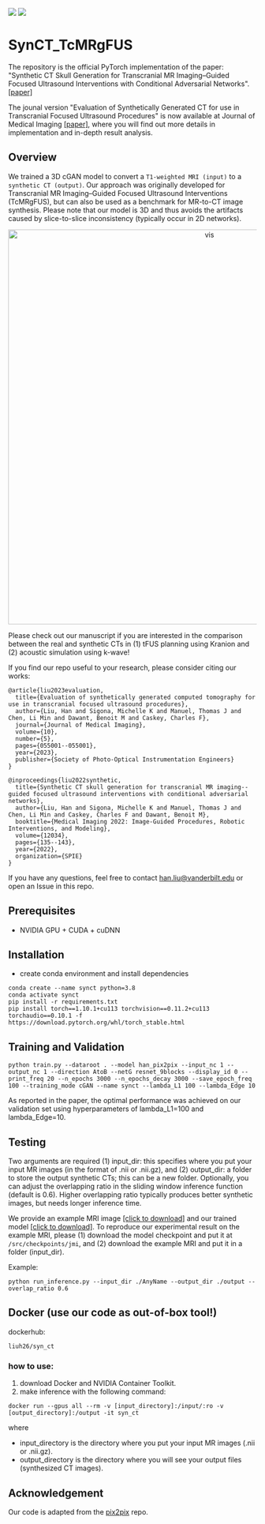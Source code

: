 ![](https://img.shields.io/badge/Language-python-brightgreen.svg)
[![](https://img.shields.io/badge/License-BSD%203--Clause-orange.svg)](https://github.com/han-liu/SynCT_TcMRgFUS/blob/main/LICENSE)

# SynCT_TcMRgFUS

The repository is the official PyTorch implementation of the paper:
"Synthetic CT Skull Generation for Transcranial MR Imaging–Guided Focused Ultrasound Interventions with Conditional Adversarial Networks". [[paper]](https://arxiv.org/abs/2202.10136) 

The jounal version "Evaluation of Synthetically Generated CT for use in Transcranial
Focused Ultrasound Procedures" is now available at Journal of Medical Imaging [[paper]](https://www.spiedigitallibrary.org/journals/journal-of-medical-imaging/volume-10/issue-05/055001/Evaluation-of-synthetically-generated-computed-tomography-for-use-in-transcranial/10.1117/1.JMI.10.5.055001.full?SSO=1), where you will find out more details in implementation and in-depth result analysis.

## Overview
We trained a 3D cGAN model to convert a `T1-weighted MRI (input)` to a `synthetic CT (output)`. Our approach was originally developed for Transcranial MR Imaging–Guided Focused Ultrasound Interventions (TcMRgFUS),  but can also be used as a benchmark for MR-to-CT image synthesis. Please note that our model is 3D and thus avoids the artifacts caused by slice-to-slice inconsistency (typically occur in 2D networks).

<center><img src="https://github.com/han-liu/SynCT_TcMRgFUS/blob/main/vis.png?raw=true" alt="vis" width="800"></center>

Please check out our manuscript if you are interested in the comparison between the real and synthetic CTs in (1) tFUS planning using Kranion and (2) acoustic simulation using k-wave!


If you find our repo useful to your research, please consider citing our works:

```
@article{liu2023evaluation,
  title={Evaluation of synthetically generated computed tomography for use in transcranial focused ultrasound procedures},
  author={Liu, Han and Sigona, Michelle K and Manuel, Thomas J and Chen, Li Min and Dawant, Benoit M and Caskey, Charles F},
  journal={Journal of Medical Imaging},
  volume={10},
  number={5},
  pages={055001--055001},
  year={2023},
  publisher={Society of Photo-Optical Instrumentation Engineers}
}

@inproceedings{liu2022synthetic,
  title={Synthetic CT skull generation for transcranial MR imaging--guided focused ultrasound interventions with conditional adversarial networks},
  author={Liu, Han and Sigona, Michelle K and Manuel, Thomas J and Chen, Li Min and Caskey, Charles F and Dawant, Benoit M},
  booktitle={Medical Imaging 2022: Image-Guided Procedures, Robotic Interventions, and Modeling},
  volume={12034},
  pages={135--143},
  year={2022},
  organization={SPIE}
}
```

If you have any questions, feel free to contact han.liu@vanderbilt.edu or open an Issue in this repo. 

## Prerequisites
* NVIDIA GPU + CUDA + cuDNN

## Installation
* create conda environment and install dependencies
```shell script
conda create --name synct python=3.8
conda activate synct
pip install -r requirements.txt
pip install torch==1.10.1+cu113 torchvision==0.11.2+cu113 torchaudio==0.10.1 -f https://download.pytorch.org/whl/torch_stable.html
```

## Training and Validation
```shell script
python train.py --dataroot . --model han_pix2pix --input_nc 1 --output_nc 1 --direction AtoB --netG resnet_9blocks --display_id 0 --print_freq 20 --n_epochs 3000 --n_epochs_decay 3000 --save_epoch_freq 100 --training_mode cGAN --name synct --lambda_L1 100 --lambda_Edge 10
```
As reported in the paper, the optimal performance was achieved on our validation set using hyperparameters of lambda_L1=100 and lambda_Edge=10.

## Testing
Two arguments are required (1) input_dir: this specifies where you put your input MR images (in the format of .nii or .nii.gz), and (2) output_dir: a folder to store the output synthetic CTs; this can be a new folder. Optionally, you can adjust the overlapping ratio in the sliding window inference function (default is 0.6). Higher overlapping ratio typically produces better synthetic images, but needs longer inference time. 

We provide an example MRI image [[click to download]](https://drive.google.com/file/d/1wW-MWanj74CYhpgUej0AwPPxD2h60fQq/view?usp=share_link) and our trained model [[click to download]](https://drive.google.com/file/d/1BpPVHtn5MUYQCleITXrkenhD7ZY3yYHb/view?usp=share_link). To reproduce our experimental result on the example MRI, please (1) download the model checkpoint and put it at `/src/checkpoints/jmi`, and (2) download the example MRI and put it in a folder (input_dir).

Example:
```shell script
python run_inference.py --input_dir ./AnyName --output_dir ./output --overlap_ratio 0.6
```

## Docker (use our code as out-of-box tool!) 

dockerhub: 
```shell script
liuh26/syn_ct
```

### how to use:
1. download Docker and NVIDIA Container Toolkit.
2. make inference with the following command:
```shell script
docker run --gpus all --rm -v [input_directory]:/input/:ro -v [output_directory]:/output -it syn_ct
```

where
* input_directory is the directory where you put your input MR images (.nii or .nii.gz).
* output_directory is the directory where you will see your output files (synthesized CT images).

## Acknowledgement
Our code is adapted from the [pix2pix](https://github.com/junyanz/pytorch-CycleGAN-and-pix2pix) repo.
